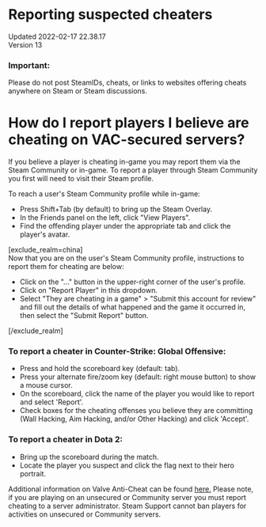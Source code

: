 # Reporting suspected cheaters
Updated 2022-02-17 22.38.17  
Version 13  

### Important:
Please do not post SteamIDs, cheats, or links to websites offering cheats anywhere on Steam or Steam discussions.  
# How do I report players I believe are cheating on VAC-secured servers?
  
If you believe a player is cheating in-game you may report them via the Steam Community or in-game. To report a player through Steam Community you first will need to visit their Steam profile.  
  
To reach a user's Steam Community profile while in-game:  
* Press Shift+Tab (by default) to bring up the Steam Overlay.
* In the Friends panel on the left, click "View Players".
* Find the offending player under the appropriate tab and click the player's avatar.
  
[exclude_realm=china]  
Now that you are on the user's Steam Community profile, instructions to report them for cheating are below:  
* Click on the "..." button in the upper-right corner of the user's profile.
* Click on "Report Player" in this dropdown.
* Select "They are cheating in a game" > "Submit this account for review" and fill out the details of what happened and the game it occurred in, then select the "Submit Report" button.
  
[/exclude_realm]  
### To report a cheater in Counter-Strike: Global Offensive:
  
* Press and hold the scoreboard key (default: tab).
* Press your alternate fire/zoom key (default: right mouse button) to show a mouse cursor.
* On the scoreboard, click the name of the player you would like to report and select 'Report'.
* Check boxes for the cheating offenses you believe they are committing (Wall Hacking, Aim Hacking, and/or Other Hacking) and click 'Accept'.
  
### To report a cheater in Dota 2:
  
*  Bring up the scoreboard during the match.
*  Locate the player you suspect and click the flag next to their hero portrait.
  
Additional information on Valve Anti-Cheat can be found [here.](https://help.steampowered.com/en/faqs/view/571A-97DA-70E9-FF74) Please note, if you are playing on an unsecured or Community server you must report cheating to a server administrator. Steam Support cannot ban players for activities on unsecured or Community servers.